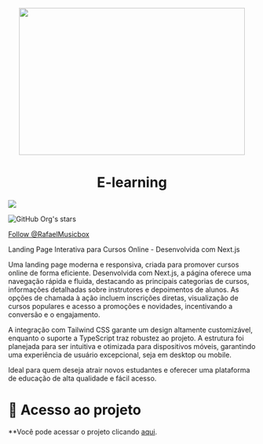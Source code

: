 
<p align="center">
  <img width="460" height="300" src="https://github.com/Rafael-Lee1/Icons/blob/00ef73a653f34621e8e1c123b722b984ed57acd4/ELearning.png">
</p>
<h1 align="center"> E-learning </h1>

<img src="http://img.shields.io/static/v1?label=STATUS&message=EM%20DESENVOLVIMENTO&color=GREEN&style=for-the-badge"/>

![GitHub Org's stars](https://img.shields.io/gitlab/contributors/Rafael-Lee1)

<a id="follow-us" href="https://twitter.com/RafaelMusicbox" class="tw-btn" rel="me nofollow">Follow @RafaelMusicbox</a>

Landing Page Interativa para Cursos Online - Desenvolvida com Next.js

Uma landing page moderna e responsiva, criada para promover cursos online de forma eficiente. Desenvolvida com Next.js, a página oferece uma navegação rápida e fluida, destacando as principais categorias de cursos, informações detalhadas sobre instrutores e depoimentos de alunos. As opções de chamada à ação incluem inscrições diretas, visualização de cursos populares e acesso a promoções e novidades, incentivando a conversão e o engajamento.

A integração com Tailwind CSS garante um design altamente customizável, enquanto o suporte a TypeScript traz robustez ao projeto. A estrutura foi planejada para ser intuitiva e otimizada para dispositivos móveis, garantindo uma experiência de usuário excepcional, seja em desktop ou mobile.

Ideal para quem deseja atrair novos estudantes e oferecer uma plataforma de educação de alta qualidade e fácil acesso.

# 📁 Acesso ao projeto

**Você pode acessar o projeto clicando <a href="https://e-learning-production-f4de.up.railway.app/">aqui</a>.</p>

